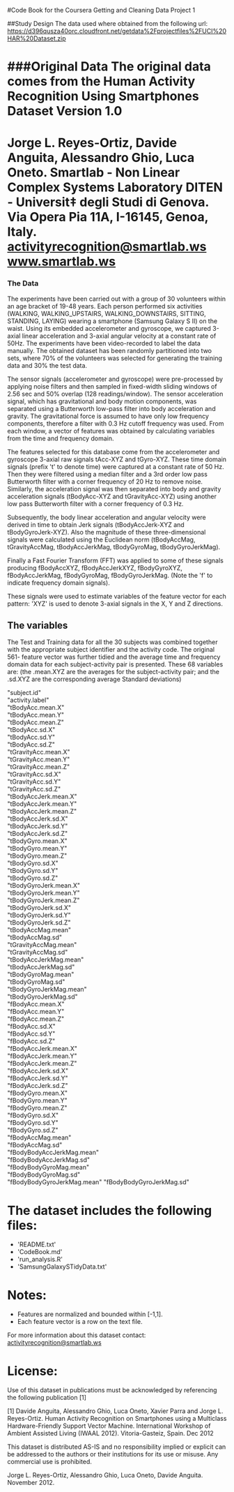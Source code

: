 #Code Book for the Coursera Getting and Cleaning Data Project 1

##Study Design
The data used where obtained from the following url:
https://d396qusza40orc.cloudfront.net/getdata%2Fprojectfiles%2FUCI%20HAR%20Dataset.zip

###Original Data
The original data comes from the Human Activity Recognition Using Smartphones Dataset Version 1.0
==================================================================
Jorge L. Reyes-Ortiz, Davide Anguita, Alessandro Ghio, Luca Oneto.
Smartlab - Non Linear Complex Systems Laboratory
DITEN - Universit‡ degli Studi di Genova.
Via Opera Pia 11A, I-16145, Genoa, Italy.
activityrecognition@smartlab.ws www.smartlab.ws
==================================================================

### The Data
The experiments have been carried out with a group of 30 volunteers within an age bracket of 19-48 years. Each person performed six activities (WALKING, WALKING_UPSTAIRS, WALKING_DOWNSTAIRS, SITTING, STANDING, LAYING) wearing a smartphone (Samsung Galaxy S II) on the waist. Using its embedded accelerometer and gyroscope, we captured 3-axial linear acceleration and 3-axial angular velocity at a constant rate of 50Hz. The experiments have been video-recorded to label the data manually. The obtained dataset has been randomly partitioned into two sets, where 70% of the volunteers was selected for generating the training data and 30% the test data. 

The sensor signals (accelerometer and gyroscope) were pre-processed by applying noise filters and then sampled in fixed-width sliding windows of 2.56 sec and 50% overlap (128 readings/window). The sensor acceleration signal, which has gravitational and body motion components, was separated using a Butterworth low-pass filter into body acceleration and gravity. The gravitational force is assumed to have only low frequency components, therefore a filter with 0.3 Hz cutoff frequency was used. From each window, a vector of features was obtained by calculating variables from the time and frequency domain. 

The features selected for this database come from the accelerometer and gyroscope 3-axial raw signals tAcc-XYZ and tGyro-XYZ. These time domain signals (prefix 't' to denote time) were captured at a constant rate of 50 Hz. Then they were filtered using a median filter and a 3rd order low pass Butterworth filter with a corner frequency of 20 Hz to remove noise. Similarly, the acceleration signal was then separated into body and gravity acceleration signals (tBodyAcc-XYZ and tGravityAcc-XYZ) using another low pass Butterworth filter with a corner frequency of 0.3 Hz. 

Subsequently, the body linear acceleration and angular velocity were derived in time to obtain Jerk signals (tBodyAccJerk-XYZ and tBodyGyroJerk-XYZ). Also the magnitude of these three-dimensional signals were calculated using the Euclidean norm (tBodyAccMag, tGravityAccMag, tBodyAccJerkMag, tBodyGyroMag, tBodyGyroJerkMag). 

Finally a Fast Fourier Transform (FFT) was applied to some of these signals producing fBodyAccXYZ, fBodyAccJerkXYZ, fBodyGyroXYZ, fBodyAccJerkMag, fBodyGyroMag, fBodyGyroJerkMag. (Note the 'f' to indicate frequency domain signals). 

These signals were used to estimate variables of the feature vector for each pattern:  'XYZ' is used to denote 3-axial signals in the X, Y and Z directions.


## The variables

The Test and Training data for all the 30 subjects was combined together with the appropriate subject identifier and the activity code. The original 561- feature vector was further tidied and the average time and frequency domain data for each subject-activity pair is presented. These 68 variables are: (the .mean.XYZ are the averages for the subject-activity pair; and the .sd.XYZ are the corresponding average Standard deviations)


"subject.id"                
"activity.label"           
"tBodyAcc.mean.X"           
"tBodyAcc.mean.Y"          
"tBodyAcc.mean.Z"           
"tBodyAcc.sd.X"            
"tBodyAcc.sd.Y"             
"tBodyAcc.sd.Z"            
"tGravityAcc.mean.X"        
"tGravityAcc.mean.Y"       
"tGravityAcc.mean.Z"        
"tGravityAcc.sd.X"         
"tGravityAcc.sd.Y"          
"tGravityAcc.sd.Z"      		   
"tBodyAccJerk.mean.X"       
"tBodyAccJerk.mean.Y"      
"tBodyAccJerk.mean.Z"       
"tBodyAccJerk.sd.X"        
"tBodyAccJerk.sd.Y"         
"tBodyAccJerk.sd.Z"        
"tBodyGyro.mean.X"          
"tBodyGyro.mean.Y"         
"tBodyGyro.mean.Z"          
"tBodyGyro.sd.X"           
"tBodyGyro.sd.Y"            
"tBodyGyro.sd.Z"          
"tBodyGyroJerk.mean.X"      
"tBodyGyroJerk.mean.Y"     
"tBodyGyroJerk.mean.Z"      
"tBodyGyroJerk.sd.X"       
"tBodyGyroJerk.sd.Y"        
"tBodyGyroJerk.sd.Z"       
"tBodyAccMag.mean"          
"tBodyAccMag.sd"           
"tGravityAccMag.mean"       
"tGravityAccMag.sd"        
"tBodyAccJerkMag.mean"      
"tBodyAccJerkMag.sd"       
"tBodyGyroMag.mean"         
"tBodyGyroMag.sd"          
"tBodyGyroJerkMag.mean"     
"tBodyGyroJerkMag.sd"      
"fBodyAcc.mean.X"           
"fBodyAcc.mean.Y"          
"fBodyAcc.mean.Z"           
"fBodyAcc.sd.X"            
"fBodyAcc.sd.Y"             
"fBodyAcc.sd.Z"            
"fBodyAccJerk.mean.X"       
"fBodyAccJerk.mean.Y"      
"fBodyAccJerk.mean.Z"       
"fBodyAccJerk.sd.X"        
"fBodyAccJerk.sd.Y"         
"fBodyAccJerk.sd.Z"        
"fBodyGyro.mean.X"          
"fBodyGyro.mean.Y"         
"fBodyGyro.mean.Z"          
"fBodyGyro.sd.X"           
"fBodyGyro.sd.Y"            
"fBodyGyro.sd.Z"           
"fBodyAccMag.mean"          
"fBodyAccMag.sd"           
"fBodyBodyAccJerkMag.mean"  
"fBodyBodyAccJerkMag.sd"   
"fBodyBodyGyroMag.mean"     
"fBodyBodyGyroMag.sd"      
"fBodyBodyGyroJerkMag.mean" 
"fBodyBodyGyroJerkMag.sd" 


The dataset includes the following files:
=========================================

- 'README.txt'
- 'CodeBook.md'
- 'run_analysis.R'
- 'SamsungGalaxySTidyData.txt'

Notes: 
======
- Features are normalized and bounded within [-1,1].
- Each feature vector is a row on the text file.

For more information about this dataset contact: activityrecognition@smartlab.ws

License:
========
Use of this dataset in publications must be acknowledged by referencing the following publication [1] 

[1] Davide Anguita, Alessandro Ghio, Luca Oneto, Xavier Parra and Jorge L. Reyes-Ortiz. Human Activity Recognition on Smartphones using a Multiclass Hardware-Friendly Support Vector Machine. International Workshop of Ambient Assisted Living (IWAAL 2012). Vitoria-Gasteiz, Spain. Dec 2012

This dataset is distributed AS-IS and no responsibility implied or explicit can be addressed to the authors or their institutions for its use or misuse. Any commercial use is prohibited.

Jorge L. Reyes-Ortiz, Alessandro Ghio, Luca Oneto, Davide Anguita. November 2012.
